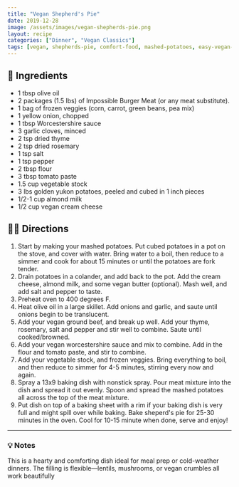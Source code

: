 ```yaml
---
title: "Vegan Shepherd's Pie"
date: 2019-12-28
image: /assets/images/vegan-shepherds-pie.png
layout: recipe
categories: ["Dinner", "Vegan Classics"]
tags: [vegan, shepherds-pie, comfort-food, mashed-potatoes, easy-vegan-recipes]
---
```


## 🧾 Ingredients

- 1 tbsp olive oil
- 2 packages (1.5 lbs) of Impossible Burger Meat (or any meat substitute). 
- 1 bag of frozen veggies (corn, carrot, green beans, pea mix)
- 1 yellow onion, chopped
- 1 tbsp Worcestershire sauce
- 3 garlic cloves, minced
- 2 tsp dried thyme
- 2 tsp dried rosemary
- 1 tsp salt
- 1 tsp pepper
- 2 tbsp flour
- 3 tbsp tomato paste
- 1.5 cup vegetable stock
- 3 lbs golden yukon potatoes, peeled and cubed in 1 inch pieces
- 1/2-1 cup almond milk
- 1/2 cup vegan cream cheese

## 👩‍🍳 Directions

1. Start by making your mashed potatoes. Put cubed potatoes in a pot on the stove, and cover with water. Bring water to a boil, then reduce to a simmer and cook for about 15 minutes or until the potatoes are fork tender.
2. Drain potatoes in a colander, and add back to the pot. Add the cream cheese, almond milk, and some vegan butter (optional). Mash well, and add salt and pepper to taste.
3. Preheat oven to 400 degrees F.
4. Heat olive oil in a large skillet. Add onions and garlic, and saute until onions begin to be translucent.
5.  Add your vegan ground beef, and break up well. Add your thyme, rosemary, salt and pepper and stir well to combine. Saute until cooked/browned.
6. Add your vegan worcestershire sauce and mix to combine. Add in the flour and tomato paste, and stir to combine.
7. Add your vegetable stock, and frozen veggies. Bring everything to boil, and then reduce to simmer for 4-5 minutes, stirring every now and again.
8. Spray a 13x9 baking dish with nonstick spray. Pour meat mixture into the dish and spread it out evenly. Spoon and spread the mashed potatoes all across the top of the meat mixture. 
9. Put dish on top of a baking sheet with a rim if your baking dish is very full and might spill over while baking. Bake sheperd's pie for 25-30 minutes in the oven. Cool for 10-15 minute when done, serve and enjoy!


---

### 💡 Notes

 This is a hearty and comforting dish ideal for meal prep or cold-weather dinners. The filling is flexible—lentils, mushrooms, or vegan crumbles all work beautifully
